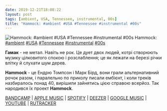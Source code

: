 ```yaml
---
date: 2019-12-21T18:08:22
layout: post
tags: [ambient, USA, Tennessee, instrumental, 00s]
title: "Hammock: #ambient #USA #Tennessee #instrumental #00s"
---
```

![Hammock: #ambient #USA #Tennessee #instrumental #00s](https://res.cloudinary.com/vast-space-unexplored/image/upload/photos/photo_827_21-12-2019_18-08-22.jpg)
Hammock: [#ambient](/tags/#ambient) [#USA](/tags/#USA) [#Tennessee](/tags/#Tennessee) [#instrumental](/tags/#instrumental) [#00s](/tags/#00s)

**Гамак** - не метал. Навіть не рок. Це дует двох людей, котрі створюють музику цілковитого спокою і розслаблення; це як лежати на березі річки влітку й слухати шум дерев.

**Hammock** - це Ендрю Томпсон і Марк Бірд, вони грали альтернативний рочок разом, і паралельно по приколу писали ембієнт, і коли треків назбиралось понад 40, вирішили зайнятись цією справою всерйоз. Так народився їх проект **Hammock**.

[BANDCAMP](https://shop.hammockmusic.com/album/stranded-under-endless-sky-2) \| [APPLE MUSIC](https://music.apple.com/us/album/stranded-under-endless-sky-ep/666557646) \| [SPOTIFY](https://open.spotify.com/album/2R0LszZNC1hr53nyRYqb2W) \| [DEEZER](https://www.deezer.com/album/6737432?utm_source=deezer&amp;utm_content=album-6737432&amp;utm_term=1601611822_1576944362&amp;utm_medium=web) \| [GOOGLE MUSIC](https://play.google.com/music/m/Bbgnegniocknhpgsedoiscreeiu?t=Stranded_Under_Endless_Sky_-_Hammock) \| [YOUTUBE](https://www.youtube.com/playlist?list=PL-2hUcaJw68AHdETTerWvCp0pTTDIbXPZ) \| [RUTRACKER](https://rutracker.org/forum/viewtopic.php?t=2764720)